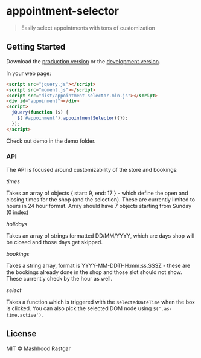 # appointment-selector

> Easily select appointments with tons of customization


## Getting Started

Download the [production version][min] or the [development version][max].

[min]: https://raw.githubusercontent.com/mashhoodr/jquery-appointment-selector/master/dist/jquery.appointment-selector.min.js
[max]: https://raw.githubusercontent.com/mashhoodr/jquery-appointment-selector/master/dist/jquery.appointment-selector.js

In your web page:

```html
<script src="jquery.js"></script>
<script src="moment.js"></script>
<script src="dist/appointment-selector.min.js"></script>
<div id="appoinment"></div>
<script>
  jQuery(function ($) {
    $('#appoinment').appointmentSelector({});
  });
</script>
```

Check out demo in the demo folder.

### API

The API is focused around customizability of the store and bookings:

*times*

Takes an array of objects { start: 9, end: 17 } - which define the open and closing times for the shop (and the selection). These are currently limited to hours in 24 hour format. Array should have 7 objects starting from Sunday (0 index)

*holidays*

Takes an array of strings formatted DD/MM/YYYY, which are days shop will be closed and those days get skipped.

*bookings*

Takes a string array, format is YYYY-MM-DDTHH:mm:ss.SSSZ - these are the bookings already done in the shop and those slot should not show. These currently check by the hour as well.

*select*

Takes a function which is triggered with the `selectedDateTime` when the box is clicked. You can also pick the selected DOM node using `$('.as-time.active')`.


## License

MIT © Mashhood Rastgar
